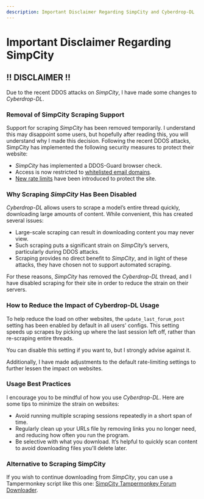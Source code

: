 ```yaml
---
description: Important Disclaimer Regarding SimpCity and Cyberdrop-DL
---
```


# Important Disclaimer Regarding SimpCity

## !! DISCLAIMER !!

Due to the recent DDOS attacks on *SimpCity*, I have made some changes to *Cyberdrop-DL*.

### Removal of SimpCity Scraping Support

Support for scraping *SimpCity* has been removed temporarily. I understand this may disappoint some users, but hopefully after reading this, you will understand why I made this decision. Following the recent DDOS attacks, SimpCity has implemented the following security measures to protect their website:

* *SimpCity* has implemented a DDOS-Guard browser check.
* Access is now restricted to [whitelisted email domains](https://simpcity.su/threads/emails-august-2024.365869/).
* [New rate limits](https://simpcity.su/threads/rate-limit-429-error.397746/) have been introduced to protect the site.

### Why Scraping *SimpCity* Has Been Disabled

*Cyberdrop-DL* allows users to scrape a model’s entire thread quickly, downloading large amounts of content. While convenient, this has created several issues:

- Large-scale scraping can result in downloading content you may never view.
- Such scraping puts a significant strain on *SimpCity*’s servers, particularly during DDOS attacks.
- Scraping provides no direct benefit to *SimpCity*, and in light of these attacks, they have chosen not to support automated scraping.

For these reasons, *SimpCity* has removed the *Cyberdrop-DL* thread, and I have disabled scraping for their site in order to reduce the strain on their servers.

### How to Reduce the Impact of Cyberdrop-DL Usage

To help reduce the load on other websites, the `update_last_forum_post` setting has been enabled by default in all users' configs. This setting speeds up scrapes by picking up where the last session left off, rather than re-scraping entire threads.

You can disable this setting if you want to, but I strongly advise against it.

Additionally, I have made adjustments to the default rate-limiting settings to further lessen the impact on websites.

### Usage Best Practices

I encourage you to be mindful of how you use *Cyberdrop-DL*. Here are some tips to minimize the strain on websites:

- Avoid running multiple scraping sessions repeatedly in a short span of time.
- Regularly clean up your URLs file by removing links you no longer need, and reducing how often you run the program.
- Be selective with what you download. It’s helpful to quickly scan content to avoid downloading files you'll delete later.

### Alternative to Scraping SimpCity

If you wish to continue downloading from *SimpCity*, you can use a Tampermonkey script like this one: [SimpCity Tampermonkey Forum Downloader](https://simpcity.su/threads/forum-post-downloader-tampermonkey-script.96714/).